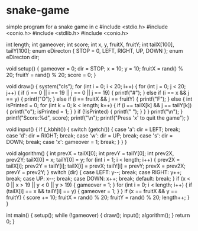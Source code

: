 # snake-game
simple program for a snake game in c
#include <stdio.h>
#include <conio.h>
#include <stdlib.h>
#include <conio.h>

int length;
int gameover;
int score;
int x, y, fruitX, fruitY;
int tailX[100], tailY[100];
enum eDirecton { STOP = 0, LEFT, RIGHT, UP, DOWN };
enum eDirecton dir;

void setup() {
    gameover = 0;
    dir = STOP;
    x = 10;
    y = 10;
    fruitX = rand() % 20;
    fruitY = rand() % 20;
    score = 0;
}

void draw() {
    system("cls");
    for (int i = 0; i < 20; i++) {
        for (int j = 0; j < 20; j++) {
            if (i == 0 || i == 19 || j == 0 || j == 19) {
                printf("#");
            } else if (i == x && j == y) {
                printf("O");
            } else if (i == fruitX && j == fruitY) {
                printf("F");
            } else {
                int isPrinted = 0;
                for (int k = 0; k < length; k++) {
                    if (i == tailX[k] && j == tailY[k]) {
                        printf("o");
                        isPrinted = 1;
                    }
                }
                if (!isPrinted) {
                    printf(" ");
                }
            }
        }
        printf("\n");
    }
    printf("Score:%d", score);
    printf("\n");
    printf("Press 'x' to quit the game");
}

void input() {
    if (_kbhit())
    {
        switch (getch())
        {
        case 'a':
            dir = LEFT;
            break;
        case 'd':
            dir = RIGHT;
            break;
        case 'w':
            dir = UP;
            break;
        case 's':
            dir = DOWN;
            break;
        case 'x':
            gameover = 1;
            break;
        }
    }
}

void algorithm() {
    int prevX = tailX[0];
    int prevY = tailY[0];
    int prev2X, prev2Y;
    tailX[0] = x;
    tailY[0] = y;
    for (int i = 1; i < length; i++) {
        prev2X = tailX[i];
        prev2Y = tailY[i];
        tailX[i] = prevX;
        tailY[i] = prevY;
        prevX = prev2X;
        prevY = prev2Y;
    }
    switch (dir) {
    case LEFT:
        y--;
        break;
    case RIGHT:
        y++;
        break;
    case UP:
        x--;
        break;
    case DOWN:
        x++;
        break;
    default:
        break;
    }
    if (x < 0 || x > 19 || y < 0 || y > 19) {
        gameover = 1;
    }
    for (int i = 0; i < length; i++) {
        if (tailX[i] == x && tailY[i] == y) {
            gameover = 1;
        }
    }
    if (x == fruitX && y == fruitY) {
        score += 10;
        fruitX = rand() % 20;
        fruitY = rand() % 20;
        length++;
    }
}

int main() {
    setup();
    while (!gameover) {
        draw();
        input();
        algorithm();
    }
    return 0;
}
